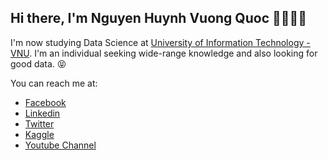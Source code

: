 ## Hi there, I'm Nguyen Huynh Vuong Quoc 👋🏼💪🏼

I'm now studying Data Science at <a href="https://en.uit.edu.vn/" target="_blank">University of Information Technology - VNU</a>. I'm an individual seeking wide-range knowledge and also looking for good data. 😝

<!-- <p align="center"> -->
<!-- <a href= "https://www.facebook.com/43quocnguyen" target="_blank"><img src="https://img.icons8.com/windows/32/000000/facebook.png"/></a> -->
<!-- <a href= "https://www.linkedin.com/in/nhvuongquoc0403/" target="_blank"><img src="https://img.icons8.com/material-outlined/30/000000/linkedin.png"/></a> -->
<!-- <a href= "https://twitter.com/nhvuongquoc0403" target="_blank"><img src="https://img.icons8.com/material-outlined/30/000000/twitter.png"/></a> -->
<!-- <a href= "https://www.kaggle.com/nhvuongquoc0403" target="_blank"><img src="https://img.icons8.com/material-outlined/30/000000/kaggle.png"/></a> -->
<!-- <a href= "https://www.youtube.com/channel/UCIqWO9LadIMAj64ScRjvUkw" target="_blank"><img src="https://img.icons8.com/material-outlined/30/000000/youtube.png"/></a> -->
<!-- </p> -->

You can reach me at:
- [Facebook](https://www.facebook.com/43quocnguyen) <br>
- [Linkedin](https://www.linkedin.com/in/nhvuongquoc0403) <br>
- [Twitter](https://twitter.com/nhvuongquoc0403) <br>
- [Kaggle](https://www.kaggle.com/nhvuongquoc0403) <br>
- [Youtube Channel](https://www.youtube.com/channel/UCIqWO9LadIMAj64ScRjvUkw) <br>
